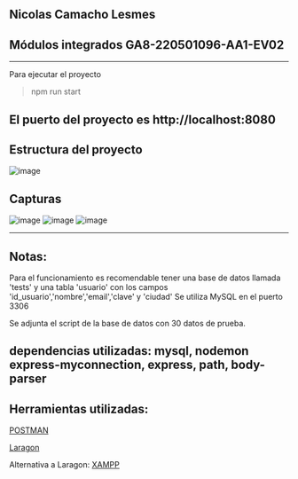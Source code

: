 ## Nicolas Camacho Lesmes

## Módulos integrados GA8-220501096-AA1-EV02
----------------------------------------------------------------------

Para ejecutar el proyecto

>npm run start

El puerto del proyecto es http://localhost:8080
----------------------------------------------------------------------
## Estructura del proyecto
![image](https://github.com/user-attachments/assets/61cb68f8-e577-44bb-b38f-19dfe1cd5309)

## Capturas

![image](https://github.com/user-attachments/assets/6a019a50-c8b4-4c5b-ae17-696da3d35f4d)
![image](https://github.com/user-attachments/assets/1ae3bd0a-241d-4dec-93e1-9d7dc0af7328)
![image](https://github.com/user-attachments/assets/5936ec4e-5bef-4910-867e-ce9cbf69ec5a)


----------------------------------------------------------------------

## Notas:

Para el funcionamiento es recomendable tener una base de datos llamada 'tests' y una tabla 'usuario' con los campos 'id_usuario','nombre','email','clave' y 'ciudad'
Se utiliza MySQL en el puerto 3306 

Se adjunta el script de la base de datos con 30 datos de prueba.

dependencias utilizadas: 
mysql, nodemon
express-myconnection,
express, path, body-parser
----------------------------------------------------------------------
## Herramientas utilizadas:
[POSTMAN](https://www.postman.com/downloads/)

[Laragon](https://laragon.org/download/)

Alternativa a Laragon:
[XAMPP](https://www.apachefriends.org/es/download.html)


